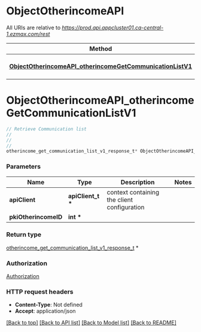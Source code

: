 # ObjectOtherincomeAPI

All URIs are relative to *https://prod.api.appcluster01.ca-central-1.ezmax.com/rest*

Method | HTTP request | Description
------------- | ------------- | -------------
[**ObjectOtherincomeAPI_otherincomeGetCommunicationListV1**](ObjectOtherincomeAPI.md#ObjectOtherincomeAPI_otherincomeGetCommunicationListV1) | **GET** /1/object/otherincome/{pkiOtherincomeID}/getCommunicationList | Retrieve Communication list


# **ObjectOtherincomeAPI_otherincomeGetCommunicationListV1**
```c
// Retrieve Communication list
//
// 
//
otherincome_get_communication_list_v1_response_t* ObjectOtherincomeAPI_otherincomeGetCommunicationListV1(apiClient_t *apiClient, int pkiOtherincomeID);
```

### Parameters
Name | Type | Description  | Notes
------------- | ------------- | ------------- | -------------
**apiClient** | **apiClient_t \*** | context containing the client configuration |
**pkiOtherincomeID** | **int \*** |  | 

### Return type

[otherincome_get_communication_list_v1_response_t](otherincome_get_communication_list_v1_response.md) *


### Authorization

[Authorization](../README.md#Authorization)

### HTTP request headers

 - **Content-Type**: Not defined
 - **Accept**: application/json

[[Back to top]](#) [[Back to API list]](../README.md#documentation-for-api-endpoints) [[Back to Model list]](../README.md#documentation-for-models) [[Back to README]](../README.md)

